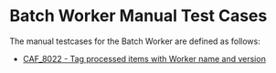 # Batch Worker Manual Test Cases

The manual testcases for the Batch Worker are defined as follows:

- [CAF_8022 - Tag processed items with Worker name and version](CAF_8022)